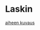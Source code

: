 # Laskin

[aiheen kuvaus](https://github.com/anliski/laskin/blob/master/dokumentointi/aiheenKuvausJaRakenne.md)
